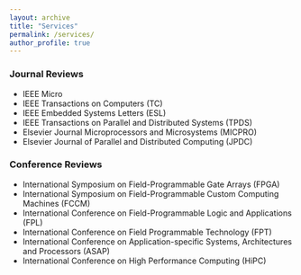 ```yaml
---
layout: archive
title: "Services"
permalink: /services/
author_profile: true
---
```


### Journal Reviews

* IEEE Micro
* IEEE Transactions on Computers (TC)
* IEEE Embedded Systems Letters (ESL)
* IEEE Transactions on Parallel and Distributed Systems (TPDS)
* Elsevier Journal Microprocessors and Microsystems (MICPRO)
* Elsevier Journal of Parallel and Distributed Computing (JPDC)

### Conference Reviews

* International Symposium on Field-Programmable Gate Arrays (FPGA)
* International Symposium on Field-Programmable Custom Computing Machines (FCCM)
* International Conference on Field-Programmable Logic and Applications (FPL)
* International Conference on Field Programmable Technology (FPT)
* International Conference on Application-specific Systems, Architectures and Processors (ASAP)
* International Conference on High Performance Computing (HiPC)
